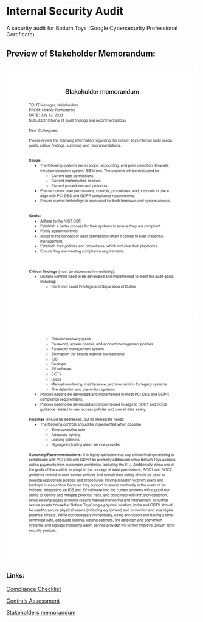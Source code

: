 # Internal Security Audit
A security audit for Botium Toys (Google Cybersecurity Professional Certificate)

## Preview of Stakeholder Memorandum:
![](https://github.com/nickolas-atreides/securityaudit/blob/5c47451cfc611cfdf0cf89c84986ee7119814c43/Memorandum%20p1.jpg)
![](https://github.com/nickolas-atreides/securityaudit/blob/5c47451cfc611cfdf0cf89c84986ee7119814c43/Memorandum%20p2.jpg)

### Links:
[Compliance Checklist](https://github.com/nickolas-atreides/securityaudit/blob/ac4023a5008d2910e0e8aeec2150a457497048ca/Compliance%20checklist%20%E2%80%93%C2%A0Botium%20Toys.pdf)

[Controls Assessment](https://github.com/nickolas-atreides/securityaudit/blob/ac4023a5008d2910e0e8aeec2150a457497048ca/Controls%20assessment%20%E2%80%93%C2%A0Botium%20Toys.pdf)

[Stakeholders memorandum](https://github.com/nickolas-atreides/securityaudit/blob/ac4023a5008d2910e0e8aeec2150a457497048ca/Stakeholder%20memorandum%20%E2%80%93%20Botium%20Toys.pdf)
